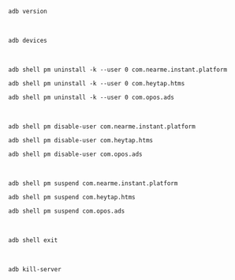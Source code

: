 ```
adb version
```

<br>

```
adb devices
```

<br>

```
adb shell pm uninstall -k --user 0 com.nearme.instant.platform
```

```
adb shell pm uninstall -k --user 0 com.heytap.htms
```

```
adb shell pm uninstall -k --user 0 com.opos.ads
```

<br>

```
adb shell pm disable-user com.nearme.instant.platform
```

```
adb shell pm disable-user com.heytap.htms
```

```
adb shell pm disable-user com.opos.ads
```

<br>

```
adb shell pm suspend com.nearme.instant.platform
```

```
adb shell pm suspend com.heytap.htms
```

```
adb shell pm suspend com.opos.ads
```

<br>

```
adb shell exit
```

<br>

```
adb kill-server
```
